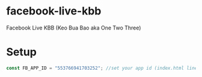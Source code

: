 # facebook-live-kbb
Facebook Live KBB (Keo Bua Bao aka One Two Three)

# Setup
```javascript
const FB_APP_ID = "553766941703252"; //set your app id (index.html line 122)
```
<!-- [![Setup Permissions for Facebook App](https://i.imgur.com/Fa5tqns.png)](https://developers.facebook.com/tools/explorer/) -->
